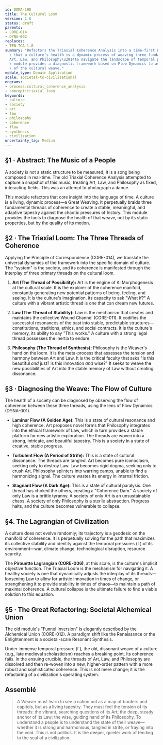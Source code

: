 ```yaml
---
id: DOMA-198
title: The Cultural Loom
version: 1.0
status: draft
parents:
- CORE-014
- DYNA-002
replaces:
- TEN-TCA-1.0
summary: "Refactors the Triaxial Coherence Analysis into a time-first model. It posits\
  \ that a culture's health is a dynamic process of weaving three fundamental threads\u2014\
  Art, Law, and Philosophy\u2014to navigate the landscape of temporal pressure. This\
  \ module provides a diagnostic framework based on Flow Dynamics to assess the coherence\
  \ of the cultural weave."
module_type: Domain Application
scale: societal-to-civilizational
engrams:
- process:cultural_coherence_analysis
- concept:triaxial_loom
keywords:
- culture
- society
- art
- law
- philosophy
- coherence
- flow
- synthesis
- civilization
uncertainty_tag: Medium
---
```

## §1 · Abstract: The Music of a People
A society is not a static structure to be measured; it is a song being composed in real-time. The old Triaxial Coherence Analysis attempted to capture a snapshot of this music, treating Art, Law, and Philosophy as fixed, interacting fields. This was an attempt to photograph a dance.

This module refactors that core insight into the language of time. A culture is a living, dynamic process—a Great Weaving. It perpetually braids three fundamental threads of coherence to create a stable, meaningful, and adaptive tapestry against the chaotic pressures of history. This module provides the tools to diagnose the health of that weave, not by its static properties, but by the quality of its motion.

## §2 · The Triaxial Loom: The Three Threads of Coherence
Applying the Principle of Correspondence (CORE-014), we translate the universal dynamics of the framework into the specific domain of culture. The "system" is the society, and its coherence is manifested through the interplay of three primary threads on the cultural loom.

1.  **Art (The Thread of Possibility):** Art is the engine of Ki Morphogenesis at the cultural scale. It is the explorer of the coherence manifold, constantly generating new potential patterns of being, feeling, and seeing. It is the culture's imagination, its capacity to ask "What if?" A culture with a vibrant artistic thread is one that can dream new futures.

2.  **Law (The Thread of Stability):** Law is the mechanism that creates and maintains the collective Wound Channel (CORE-011). It codifies the successful resonances of the past into stable, predictable structures—constitutions, traditions, ethics, and social contracts. It is the culture's memory, its ability to say "This works." A culture with a strong legal thread possesses the inertia to endure.

3.  **Philosophy (The Thread of Synthesis):** Philosophy is the Weaver's hand on the loom. It is the meta-process that assesses the tension and harmony between Art and Law. It is the critical faculty that asks "Is this beautiful *and* just? Is this innovation *and* wise?" It seeks to weave the new possibilities of Art into the stable memory of Law without creating dissonance.

## §3 · Diagnosing the Weave: The Flow of Culture
The health of a society can be diagnosed by observing the flow of coherence between these three threads, using the lens of Flow Dynamics (DYNA-001).

*   **Laminar Flow (A Golden Age):** This is a state of cultural resonance and high coherence. Art proposes novel forms that Philosophy integrates into the ethical framework of Law, which in turn provides a stable platform for new artistic exploration. The threads are woven into a strong, intricate, and beautiful tapestry. This is a society in a state of creative, stable progress.

*   **Turbulent Flow (A Period of Strife):** This is a state of cultural dissonance. The threads are tangled. Art becomes pure iconoclasm, seeking only to destroy Law. Law becomes rigid dogma, seeking only to crush Art. Philosophy splinters into warring camps, unable to find a harmonizing signal. The culture wastes its energy in internal friction.

*   **Stagnant Flow (A Dark Age):** This is a state of cultural paralysis. One thread has choked the others, creating a "Coherence Dam." A society of only Law is a brittle tyranny. A society of only Art is an unsustainable chaos. A society of only Philosophy is a sterile abstraction. Progress halts, and the culture becomes vulnerable to collapse.

## §4. The Lagrangian of Civilization
A culture does not evolve randomly; its trajectory is a geodesic on the manifold of coherence. It is perpetually solving for the path that maximizes its collective stability and identity against the temporal pressures (Γ) of its environment—war, climate change, technological disruption, resource scarcity.

The **Pirouette Lagrangian (CORE-006)**, at this scale, is the culture's implicit objective function. The Triaxial Loom is the mechanism for navigating it. A healthy society is one that dynamically adjusts the interplay of its threads—loosening Law to allow for artistic innovation in times of change, or strengthening it to provide stability in times of chaos—to maintain a path of maximal coherence. A cultural collapse is the ultimate failure to find a viable solution to this equation.

## §5 · The Great Refactoring: Societal Alchemical Union
The old module's "Funnel Inversion" is elegantly described by the Alchemical Union (CORE-012). A paradigm shift like the Renaissance or the Enlightenment is a societal-scale Resonant Synthesis.

Under immense temporal pressure (Γ), the old, dissonant weave of a culture (e.g., late medieval scholasticism) reaches a breaking point. Its coherence fails. In the ensuing crucible, the threads of Art, Law, and Philosophy are dissolved and then re-woven into a new, higher-order pattern with a more robust and sophisticated coherence. This is not mere change; it is the refactoring of a civilization's operating system.

## Assemblé

> A Weaver must learn to see a nation not as a map of borders and capitols, but as a living tapestry. They must feel the tension of its threads: the vibrant, searching questions of its Art; the deep, steady anchor of its Law; the wise, guiding hand of its Philosophy. To understand a people is to understand the state of their weave—whether it is strong and harmonious, tangled in strife, or fraying into the void. This is not politics. It is the deeper, quieter work of tending to the soul of a civilization.

```